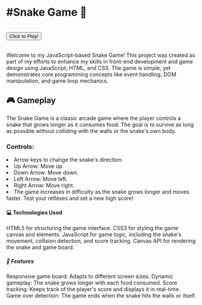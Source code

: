 <h1>#Snake Game 🐍</h1>

<br>
<div class="btns">
        <button type="submit"><a href="https://jeongjieon.github.io/SnakeGame" style="text-decoration: none; color: black; ">Click to Play!</a></button>
    </div> 
<br>

<p1>Welcome to my JavaScript-based Snake Game! This project was created as part of my efforts to enhance my skills in front-end development and game design using JavaScript, HTML, and CSS. The game is simple, yet demonstrates core programming concepts like event handling, DOM manipulation, and game loop mechanics.</p1>

<h2>🎮 Gameplay</h2>
<p2>The Snake Game is a classic arcade game where the player controls a snake that grows longer as it consumes food. The goal is to survive as long as possible without colliding with the walls or the snake's own body.</p2>

<h3> Controls: </h3>
<li>Arrow keys to change the snake's direction.</li>
<li>Up Arrow: Move up.</li>
<li>Down Arrow: Move down.</li>
<li>Left Arrow: Move left.</li>
<li>Right Arrow: Move right.</li>
<li>The game increases in difficulty as the snake grows longer and moves faster. Test your reflexes and set a new high score!</li>

<h4>💻 Technologies Used </h4>
<p3>HTML5 for structuring the game interface.
CSS3 for styling the game canvas and elements.
JavaScript for game logic, including the snake's movement, collision detection, and score tracking.
Canvas API for rendering the snake and game board. </p3>

<h5> 🚀 Features </h5>
<p4>Responsive game board: Adapts to different screen sizes.
Dynamic gameplay: The snake grows longer with each food consumed.
Score tracking: Keeps track of the player's score and displays it in real-time.
Game over detection: The game ends when the snake hits the walls or itself.</p4>
